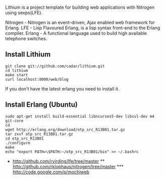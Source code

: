 Lithium is a project template for building web applications with Nitrogen using sexps(LFE).

Nitrogen - Nitrogen is an event-driven, Ajax enabled web framework for Erlang.
LFE - Lisp Flavoured Erlang, is a lisp syntax front-end to the Erlang compiler. 
Erlang - A functional language used to build high available telephone switches. 




Install Lithium
---------------
    git clone git://github.com/cadar/lithium.git 
    cd lithium
    make start
    curl localhost:8000/web/blog





If you don't have the latest erlang you need to install it. 

Install Erlang (Ubuntu)
--------------
    sudo apt-get install build-essential libncurses5-dev libssl-dev m4 git-core
    cd 
    wget http://erlang.org/download/otp_src_R13B01.tar.gz
    tar zxvf otp_src_R13B01.tar.gz
    cd otp_src_R13B01
    ./configure 
    make
    echo "export PATH=\$PATH:~/otp_src_R13B01/bin" >> ~/.bashrc








*   http://github.com/rvirding/lfe/tree/master
**  http://github.com/rklophaus/nitrogen/tree/master
*** http://code.google.com/p/mochiweb
